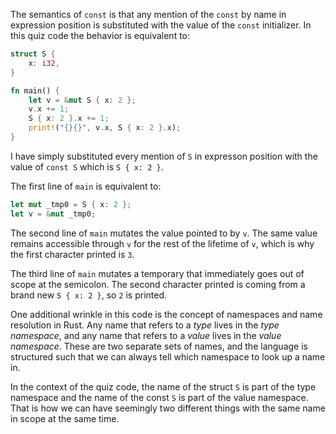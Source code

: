 The semantics of `const` is that any mention of the `const` by name in
expression position is substituted with the value of the `const` initializer. In
this quiz code the behavior is equivalent to:

```rust
struct S {
    x: i32,
}

fn main() {
    let v = &mut S { x: 2 };
    v.x += 1;
    S { x: 2 }.x += 1;
    print!("{}{}", v.x, S { x: 2 }.x);
}
```

I have simply substituted every mention of `S` in expresson position with the
value of `const S` which is `S { x: 2 }`.

The first line of `main` is equivalent to:

```rust
let mut _tmp0 = S { x: 2 };
let v = &mut _tmp0;
```

The second line of `main` mutates the value pointed to by `v`. The same value
remains accessible through `v` for the rest of the lifetime of `v`, which is why
the first character printed is `3`.

The third line of `main` mutates a temporary that immediately goes out of scope
at the semicolon. The second character printed is coming from a brand new `S {
x: 2 }`, so `2` is printed.

One additional wrinkle in this code is the concept of namespaces and name
resolution in Rust. Any name that refers to a *type* lives in the *type
namespace*, and any name that refers to a *value* lives in the *value
namespace*. These are two separate sets of names, and the language is structured
such that we can always tell which namespace to look up a name in.

In the context of the quiz code, the name of the struct `S` is part of the type
namespace and the name of the const `S` is part of the value namespace. That is
how we can have seemingly two different things with the same name in scope at
the same time.